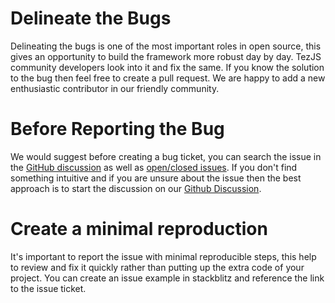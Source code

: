 # Delineate the Bugs
Delineating the bugs is one of the most important roles in open source, this gives an opportunity to build the framework more robust day by day. TezJS community developers look into it and fix the same. If you know the solution to the bug then feel free to create a pull request. We are happy to add a new enthusiastic contributor in our friendly community.

# Before Reporting the Bug
We would suggest before creating a bug ticket, you can search the issue in the [GitHub discussion](https://github.com/tezjs/tezjs/discussions) as well as [open/closed issues](https://github.com/tezjs/tezjs/issues). If you don't find something intuitive and if you are unsure about the issue then the best approach is to start the discussion on our [Github Discussion](https://github.com/tezjs/tezjs/discussions).

# Create a minimal reproduction
It's important to report the issue with minimal reproducible steps, this help to review and fix it quickly rather than putting up the extra code of your project.
You can create an issue example in stackblitz and reference the link to the issue ticket.

